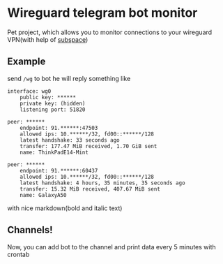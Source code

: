 # Wireguard telegram bot monitor
Pet project, which allows you to monitor connections to your wireguard VPN(with help of [subspace](https://github.com/subspacecommunity/subspace))

## Example
send `/wg` to bot
he will reply something like
```
interface: wg0
    public key: ******
    private key: (hidden)
    listening port: 51820

peer: ******
    endpoint: 91.******:47503
    allowed ips: 10.******/32, fd00::******/128
    latest handshake: 33 seconds ago
    transfer: 177.47 MiB received, 1.70 GiB sent
    name: ThinkPadE14-Mint

peer: ******
    endpoint: 91.******:60437
    allowed ips: 10.******/32, fd00::******/128
    latest handshake: 4 hours, 35 minutes, 35 seconds ago
    transfer: 15.32 MiB received, 407.67 MiB sent
    name: GalaxyA50
```
with nice markdown(bold and italic text)

## Channels!
Now, you can add bot to the channel and print data every 5 minutes with crontab